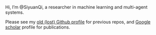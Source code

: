 Hi, I’m @SiyuanQi, a researcher in machine learning and multi-agent systems.

Please see my [old (lost) Github profile](https://github.com/SiyuanQi-zz) for previous repos, and [Google scholar](https://scholar.google.com/citations?user=ePclJR4AAAAJ&hl=en) profile for publications.

<!---
SiyuanQi/SiyuanQi is a ✨ special ✨ repository because its `README.md` (this file) appears on your GitHub profile.
You can click the Preview link to take a look at your changes.
--->
